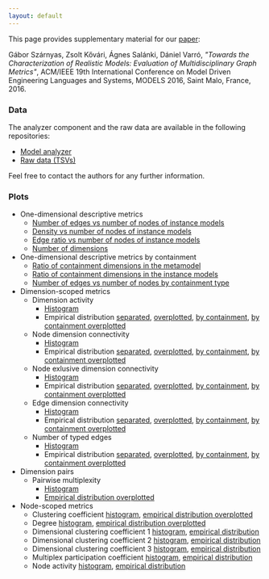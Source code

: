 ```yaml
---
layout: default
---
```


This page provides supplementary material for our [paper](https://inf.mit.bme.hu/research/publications/towards-characterization-realistic-models-evaluation-multidisciplinary-graph-m):

Gábor Szárnyas, Zsolt Kővári, Ágnes Salánki, Dániel Varró, _"Towards the Characterization of Realistic Models: Evaluation of Multidisciplinary Graph Metrics"_, ACM/IEEE 19th International Conference on Model Driven Engineering Languages and Systems, MODELS 2016, Saint Malo, France, 2016.

### Data

The analyzer component and the raw data are available in the following repositories:

* [Model analyzer](https://github.com/FTSRG/model-analyzer)
* [Raw data (TSVs)](https://gitlab.com/FTSRG/model-metrics-data)

Feel free to contact the authors for any further information.

### Plots

* One-dimensional descriptive metrics
  * [Number of edges vs number of nodes of instance models](diagrams/general/nodes_vs_edges.pdf)
  * [Density vs number of nodes of instance models](diagrams/general/nodes_vs_density.pdf)
  * [Edge ratio vs number of nodes of instance models](diagrams/general/nodes_vs_edgeratio.pdf)
  * [Number of dimensions](diagrams/general/numberofdimensions.pdf)
* One-dimensional descriptive metrics by containment
  * [Ratio of containment dimensions in the metamodel](diagrams/general/ContainmentEdgeTypes.pdf)
  * [Ratio of containment dimensions in the instance models](diagrams/general/ratio_of_containment_edges.pdf)
  * [Number of edges vs number of nodes by containment type](diagrams/general/SumOfEdges.pdf)
* Dimension-scoped metrics
  * Dimension activity
    * [Histogram](diagrams/edge_scoped_metrics/DimensionActivity_histogram.pdf)
    *  Empirical distribution [separated](diagrams/edge_scoped_metrics/DimensionActivity_ecdf.pdf), [overplotted](diagrams/edge_scoped_metrics/DimensionActivity_ecdf_oneside.pdf), [by containment](diagrams/edge_scoped_metrics/DimensionActivity_ecdf_containment.pdf), [by containment overplotted](diagrams/edge_scoped_metrics/DimensionActivity_ecdf_containment_oneside.pdf)
  * Node dimension connectivity
    * [Histogram](diagrams/edge_scoped_metrics/NodeDimensionConnectivity_histogram.pdf)
    *  Empirical distribution [separated](diagrams/edge_scoped_metrics/NodeDimensionConnectivity_ecdf.pdf), [overplotted](diagrams/edge_scoped_metrics/NodeDimensionConnectivity_ecdf_oneside.pdf), [by containment](diagrams/edge_scoped_metrics/NodeDimensionConnectivity_ecdf_containment.pdf), [by containment overplotted](diagrams/edge_scoped_metrics/NodeDimensionConnectivity_ecdf_containment_oneside.pdf)
  * Node exlusive dimension connectivity
    * [Histogram](diagrams/edge_scoped_metrics/NodeExclusiveDimensionConnectivity_histogram.pdf)
    *  Empirical distribution [separated](diagrams/edge_scoped_metrics/NodeExclusiveDimensionConnectivity_ecdf.pdf), [overplotted](diagrams/edge_scoped_metrics/NodeExclusiveDimensionConnectivity_ecdf_oneside.pdf), [by containment](diagrams/edge_scoped_metrics/NodeExclusiveDimensionConnectivity_ecdf_containment.pdf), [by containment overplotted](diagrams/edge_scoped_metrics/NodeExclusiveDimensionConnectivity_ecdf_containment_oneside.pdf)
  * Edge dimension connectivity
    * [Histogram](diagrams/edge_scoped_metrics/EdgeDimensionConnectivity_histogram.pdf)
    *  Empirical distribution [separated](diagrams/edge_scoped_metrics/EdgeDimensionConnectivity_ecdf.pdf), [overplotted](diagrams/edge_scoped_metrics/EdgeDimensionConnectivity_ecdf_oneside.pdf), [by containment](diagrams/edge_scoped_metrics/EdgeDimensionConnectivity_ecdf_containment.pdf), [by containment overplotted](diagrams/edge_scoped_metrics/EdgeDimensionConnectivity_ecdf_containment_oneside.pdf)
  * Number of typed edges
    * [Histogram](diagrams/edge_scoped_metrics/NumberOfTypedEdges_histogram.pdf)
    *  Empirical distribution [separated](diagrams/edge_scoped_metrics/NumberOfTypedEdges_ecdf.pdf), [overplotted](diagrams/edge_scoped_metrics/NumberOfTypedEdges_ecdf_oneside.pdf), [by containment](diagrams/edge_scoped_metrics/NumberOfTypedEdges_ecdf_containment.pdf), [by containment overplotted](diagrams/edge_scoped_metrics/NumberOfTypedEdges_ecdf_containment_oneside.pdf)
* Dimension pairs
  * Pairwise multiplexity
    * [Histogram](diagrams/edge_edge/PairwiseMultiplexity.pdf)
    * [Empirical distribution overplotted](diagrams/edge_edge/PairwiseMultiplexity_ecdf.pdf)
* Node-scoped metrics
  * Clustering coefficient [histogram](diagrams/node_scoped_metrics/ClusteringCoefficientList.pdf), [empirical distribution overplotted](diagrams/node_scoped_metrics/ClusteringCoefficientList_ecdf.pdf)
  * Degree [histogram](diagrams/node_scoped_metrics/DegreetList.pdf), [empirical distribution overplotted](diagrams/node_scoped_metrics/DegreeList_ecdf.pdf)
  * Dimensional clustering coefficient 1 [histogram](diagrams/node_scoped_metrics/DimensionalClusteringCoefficientDef1.pdf), [empirical distribution](diagrams/node_scoped_metrics/DimensionalClusteringCoefficientDef1_ecdf.pdf)
  * Dimensional clustering coefficient 2 [histogram](diagrams/node_scoped_metrics/DimensionalClusteringCoefficientDef2.pdf), [empirical distribution](diagrams/node_scoped_metrics/DimensionalClusteringCoefficientDef2_ecdf.pdf)
  * Dimensional clustering coefficient 3 [histogram](diagrams/node_scoped_metrics/DimensionalClusteringCoefficientDef3.pdf), [empirical distribution](diagrams/node_scoped_metrics/DimensionalClusteringCoefficientDef3_ecdf.pdf)
  * Multiplex participation coefficient [histogram](diagrams/node_scoped_metrics/MultiplexParticipationCoefficient.pdf), [empirical distribution](diagrams/node_scoped_metrics/MultiplexParticipationCoefficient_ecdf.pdf)
  * Node activity [histogram](diagrams/node_scoped_metrics/NodeActivityList.pdf), [empirical distribution](diagrams/node_scoped_metrics/NodeActivityList_ecdf.pdf)
